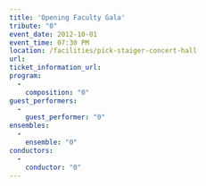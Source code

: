 ```yaml
---
title: 'Opening Faculty Gala'
tribute: "0"
event_date: 2012-10-01
event_time: 07:30 PM
location: /facilities/pick-staiger-concert-hall
url: 
ticket_information_url: 
program: 
  -
    composition: "0"
guest_performers: 
  -
    guest_performer: "0"
ensembles: 
  -
    ensemble: "0"
conductors: 
  -
    conductor: "0"
---
```

